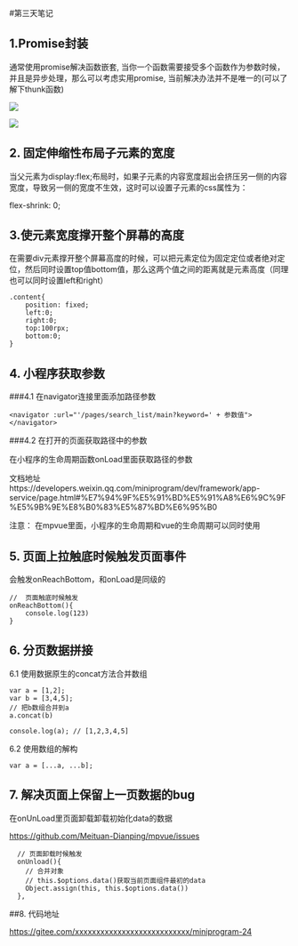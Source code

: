 #第三天笔记

## 1.Promise封装

通常使用promise解决函数嵌套, 当你一个函数需要接受多个函数作为参数时候，并且是异步处理，那么可以考虑实用promise, 当前解决办法并不是唯一的(可以了解下thunk函数)

![](images\1546996092614.png)

![](images\1546996791846.png)

## 2. 固定伸缩性布局子元素的宽度

当父元素为display:flex;布局时，如果子元素的内容宽度超出会挤压另一侧的内容宽度，导致另一侧的宽度不生效，这时可以设置子元素的css属性为：

flex-shrink: 0; 

## 3.使元素宽度撑开整个屏幕的高度

在需要div元素撑开整个屏幕高度的时候，可以把元素定位为固定定位或者绝对定位，然后同时设置top值bottom值，那么这两个值之间的距离就是元素高度（同理也可以同时设置left和right）

```
.content{
    position: fixed;
    left:0;
    right:0;
    top:100rpx; 
    bottom:0;
}
```

## 4. 小程序获取参数

###4.1 在navigator连接里面添加路径参数

```
<navigator :url="'/pages/search_list/main?keyword=' + 参数值"> </navigator>
```

###4.2 在打开的页面获取路径中的参数

在小程序的生命周期函数onLoad里面获取路径的参数

文档地址https://developers.weixin.qq.com/miniprogram/dev/framework/app-service/page.html#%E7%94%9F%E5%91%BD%E5%91%A8%E6%9C%9F%E5%9B%9E%E8%B0%83%E5%87%BD%E6%95%B0

注意： 在mpvue里面，小程序的生命周期和vue的生命周期可以同时使用

## 5. 页面上拉触底时候触发页面事件

会触发onReachBottom，和onLoad是同级的

```
//  页面触底时候触发
onReachBottom(){
	console.log(123)
}
```

## 6. 分页数据拼接

6.1 使用数据原生的concat方法合并数组

```
var a = [1,2];
var b = [3,4,5];
// 把b数组合并到a
a.concat(b)

console.log(a); // [1,2,3,4,5]
```

6.2 使用数组的解构

```
var a = [...a, ...b];
```

## 7. 解决页面上保留上一页数据的bug

在onUnLoad里页面卸载卸载初始化data的数据

https://github.com/Meituan-Dianping/mpvue/issues

```
  // 页面卸载时候触发
  onUnload(){
    // 合并对象
    // this.$options.data()获取当前页面组件最初的data
    Object.assign(this, this.$options.data())
  },
```

##8. 代码地址

https://gitee.com/xxxxxxxxxxxxxxxxxxxxxxxxxxx/miniprogram-24